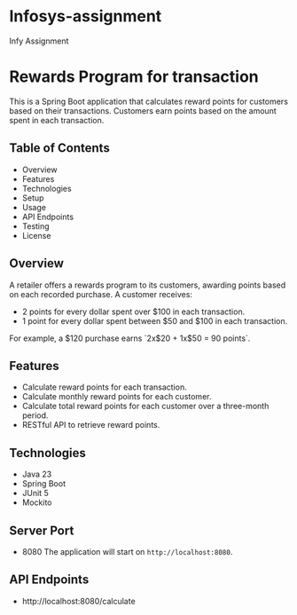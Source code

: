 # Infosys-assignment
Infy Assignment

# Rewards Program for transaction

This is a Spring Boot application that calculates reward points for customers based on their transactions. Customers earn points based on the amount spent in each transaction.

## Table of Contents
- Overview
- Features
- Technologies
- Setup
- Usage
- API Endpoints
- Testing
- License

## Overview
A retailer offers a rewards program to its customers, awarding points based on each recorded purchase. A customer receives:
- 2 points for every dollar spent over $100 in each transaction.
- 1 point for every dollar spent between $50 and $100 in each transaction.

For example, a $120 purchase earns `2x$20 + 1x$50 = 90 points`.

## Features
- Calculate reward points for each transaction.
- Calculate monthly reward points for each customer.
- Calculate total reward points for each customer over a three-month period.
- RESTful API to retrieve reward points.

## Technologies
- Java 23
- Spring Boot
- JUnit 5
- Mockito

## Server Port
- 8080
The application will start on `http://localhost:8080`.

## API Endpoints
- http://localhost:8080/calculate